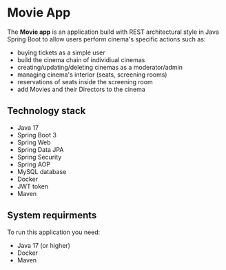 # Movie App
The <b>Movie app</b> is an application build with REST architectural style in Java Spring Boot to allow users perform cinema's specific actions such as: 
* buying tickets as a simple user
* build the cinema chain of individiual cinemas
* creating/updating/deleting cinemas as a moderator/admin
* managing cinema's interior (seats, screening rooms)
* reservations of seats inside the screening room
* add Movies and their Directors to the cinema

## Technology stack
* Java 17
* Spring Boot 3
* Spring Web
* Spring Data JPA
* Spring Security
* Spring AOP
* MySQL database
* Docker
* JWT token
* Maven

## System requirments
To run this application you need:
* Java 17 (or higher)
* Docker
* Maven
